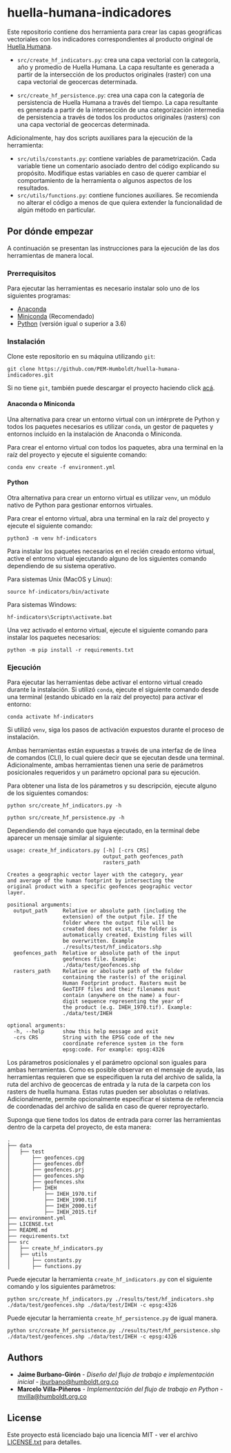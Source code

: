 # huella-humana-indicadores
Este repositorio contiene dos herramienta para crear las capas geográficas vectoriales con los indicadores correspondientes al producto original de [Huella Humana](https://doi.org/10.1016/j.ecolind.2020.106630). 

* `src/create_hf_indicators.py`: crea una capa vectorial con la categoría, año y promedio de Huella Humana. La capa resultante es generada a partir de la intersección de los productos originales (raster) con una capa vectorial de geocercas determinada.

* `src/create_hf_persistence.py`: crea una capa con la categoría de persistencia de Huella Humana a través del tiempo. La capa resultante es generada a partir de la intersección de una categorización intermedia de persistencia a través de todos los productos originales (rasters) con una capa vectorial de geocercas determinada.

Adicionalmente, hay dos scripts auxiliares para la ejecución de la herramienta:

* `src/utils/constants.py`: contiene variables de parametrización. Cada variable tiene un comentario asociado dentro del código explicando su propósito. Modifique estas variables en caso de querer cambiar el comportamiento de la herramienta o algunos aspectos de los resultados.
* `src/utils/functions.py`: contiene funciones auxiliares. Se recomienda no alterar el código a menos de que quiera extender la funcionalidad de algún método en particular.


## Por dónde empezar
A continuación se presentan las instrucciones para la ejecución de las dos herramientas de manera local.

### Prerrequisitos
Para ejecutar las herramientas es necesario instalar solo uno de los siguientes programas:

* [Anaconda](https://www.anaconda.com/products/individual)
* [Miniconda](https://docs.conda.io/en/latest/miniconda.html) (Recomendado)
* [Python](https://www.python.org/downloads/) (versión igual o superior a 3.6)

### Instalación
Clone este repositorio en su máquina utilizando `git`:

```
git clone https://github.com/PEM-Humboldt/huella-humana-indicadores.git
```

Si no tiene `git`, también puede descargar el proyecto haciendo click [acá](https://github.com/PEM-Humboldt/huella-humana-indicadores/archive/master.zip).

#### Anaconda o Miniconda
Una alternativa para crear un entorno virtual con un intérprete de Python y todos los paquetes necesarios es utilizar `conda`, un gestor de paquetes y entornos incluído en la instalación de Anaconda o Miniconda.

Para crear el entorno virtual con todos los paquetes, abra una terminal en la raíz del proyecto y ejecute el siguiente comando:

```
conda env create -f environment.yml
```

#### Python
Otra alternativa para crear un entorno virtual es utilizar `venv`, un módulo nativo de Python para gestionar entornos virtuales.

Para crear el entorno virtual, abra una terminal en la raíz del proyecto y ejecute el siguiente comando:

```
python3 -m venv hf-indicators
```

Para instalar los paquetes necesarios en el recién creado entorno virtual, active el entorno virtual ejecutando alguno de los siguientes comando dependiendo de su sistema operativo.

Para sistemas Unix (MacOS y Linux):
```
source hf-indicators/bin/activate
```

Para sistemas Windows:
```
hf-indicators\Scripts\activate.bat
```

Una vez activado el entorno virtual, ejecute el siguiente comando para instalar los paquetes necesarios:

```
python -m pip install -r requirements.txt
```


### Ejecución
Para ejecutar las herramientas debe activar el entorno virtual creado durante la instalación. Si utilizó `conda`, ejecute el siguiente comando desde una terminal (estando ubicado en la raíz del proyecto) para activar el entorno:

```
conda activate hf-indicators
```

Si utilizó `venv`, siga los pasos de activación expuestos durante el proceso de instalación.

 Ambas herramientas están expuestas a través de una interfaz de de línea de comandos (CLI), lo cual quiere decir que se ejecutan desde una terminal. Adicionalmente, ambas herramientas tienen una serie de parámetros posicionales requeridos y un parámetro opcional para su ejecución.
 
 Para obtener una lista de los párametros y su descripción, ejecute alguno de los siguientes comandos:
 
```
python src/create_hf_indicators.py -h
```

```
python src/create_hf_persistence.py -h
```

Dependiendo del comando que haya ejecutado, en la terminal debe aparecer un mensaje similar al siguiente:

```
usage: create_hf_indicators.py [-h] [-crs CRS]
                               output_path geofences_path
                               rasters_path

Creates a geographic vector layer with the category, year
and average of the human footprint by intersecting the
original product with a specific geofences geographic vector
layer.

positional arguments:
  output_path     Relative or absolute path (including the
                  extension) of the output file. If the
                  folder where the output file will be
                  created does not exist, the folder is
                  automatically created. Existing files will
                  be overwritten. Example
                  ./results/test/hf_indicators.shp
  geofences_path  Relative or absolute path of the input
                  geofences file. Example:
                  ./data/test/geofences.shp
  rasters_path    Relative or abolsute path of the folder
                  containing the raster(s) of the original
                  Human Footprint product. Rasters must be
                  GeoTIFF files and their filenames must
                  contain (anywhere on the name) a four-
                  digit sequence representing the year of
                  the product (e.g. IHEH_1970.tif). Example:
                  ./data/test/IHEH

optional arguments:
  -h, --help      show this help message and exit
  -crs CRS        String with the EPSG code of the new
                  coordinate reference system in the form
                  epsg:code. For example: epsg:4326
```

Los párametros posicionales y el parámetro opcional son iguales para ambas herramientas. Como es posible observar en el mensaje de ayuda, las herramientas requieren que se especifiquen la ruta del archivo de salida, la ruta del archivo de geocercas de entrada y la ruta de la carpeta con los rasters de huella humana. Estas rutas pueden ser absolutas o relativas. Adicionalmente, permite opcionalmente especificar el sistema de referencia de coordenadas del archivo de salida en caso de querer reproyectarlo.
 
 Suponga que tiene todos los datos de entrada para correr las herramientas dentro de la carpeta del proyecto, de esta manera:
 
 ```
.
├── data
│   ├── test
│       ├── geofences.cpg
│       ├── geofences.dbf
│       ├── geofences.prj
│       ├── geofences.shp
│       ├── geofences.shx
│       ├── IHEH
│           ├── IHEH_1970.tif
│           ├── IHEH_1990.tif
│           ├── IHEH_2000.tif
│           ├── IHEH_2015.tif
├── environment.yml
├── LICENSE.txt
├── README.md
├── requirements.txt
├── src
│   ├── create_hf_indicators.py
│   ├── utils
│       ├── constants.py
│       ├── functions.py
```

Puede ejecutar la herramienta `create_hf_indicators.py` con el siguiente comando y los siguientes parámetros:

```
python src/create_hf_indicators.py ./results/test/hf_indicators.shp ./data/test/geofences.shp ./data/test/IHEH -c epsg:4326
```

Puede ejecutar la herramienta `create_hf_persistence.py` de igual manera.

```
python src/create_hf_persistence.py ./results/test/hf_persistence.shp ./data/test/geofences.shp ./data/test/IHEH -c epsg:4326
```


## Authors
* **Jaime Burbano-Girón** - *Diseño del flujo de trabajo e implementación inicial* - jburbano@humboldt.org.co
* **Marcelo Villa-Piñeros** - *Implementación del flujo de trabajo en Python* - mvilla@humboldt.org.co


## License
Este proyecto está licenciado bajo una licencia MIT - ver el archivo [LICENSE.txt](LICENSE.txt) para detalles.
